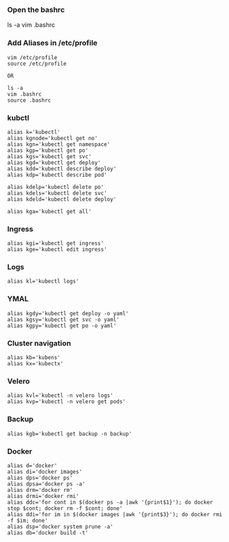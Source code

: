 ### Open the bashrc
ls -a
vim .bashrc

### Add Aliases in /etc/profile
```
vim /etc/profile
source /etc/profile

OR

ls -a
vim .bashrc
source .bashrc
```

### kubctl
```
alias k='kubectl'
alias kgnode='kubectl get no'
alias kgn='kubectl get namespace'
alias kgp='kubectl get po'
alias kgs='kubectl get svc'
alias kgd='kubectl get deploy'
alias kdd='kubectl describe deploy'
alias kdp='kubectl describe pod'

alias kdelp='kubectl delete po'
alias kdels='kubectl delete svc'
alias kdeld='kubectl delete deploy'

alias kga='kubectl get all'
```

### Ingress
```
alias kgi='kubectl get ingress'
alias kge='kubectl edit ingress'
```

### Logs
```
alias kl='kubectl logs'
```

### YMAL
```
alias kgdy='kubectl get deploy -o yaml'
alias kgsy='kubectl get svc -o yaml'
alias kgpy='kubectl get po -o yaml'
```

### Cluster navigation
```
alias kb='kubens'
alias kx='kubectx'
```

### Velero
```
alias kvl='kubectl -n velero logs'
alias kvp='kubectl -n velero get pods'
```

### Backup
```
alias kgb='kubectl get backup -n backup'
```

### Docker
```
alias d='docker'
alias di='docker images'
alias dps='docker ps'
alias dpsa='docker ps -a'
alias drm='docker rm'
alias drmi='docker rmi'
alias ddc='for cont in $(docker ps -a |awk '{print$1}'); do docker stop $cont; docker rm -f $cont; done'
alias ddi='for im in $(docker images |awk '{print$3}'); do docker rmi -f $im; done'
alias dsp='docker system prune -a'
alias db='docker build -t'
```



